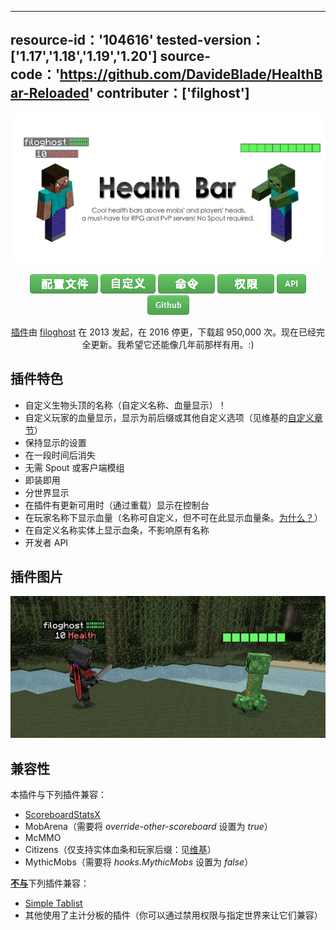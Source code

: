 <!-- resoource:info_spigot -->
---
resource-id：'104616'
tested-version：['1.17','1.18','1.19','1.20']
source-code：'https://github.com/DavideBlade/HealthBar-Reloaded'
contributer：['filghost']
---

<!-- resource:description -->

<center>

![img](images/image.png)

![img](images/image2.png) ![img](images/image3.png) ![img](images/image4.png) ![img](images/image5.png) ![img](images/image6.png) ![img](images/image7.png)

[插件](https://dev.bukkit.org/projects/health-bar)由 [filoghost](https://github.com/filoghost) 在 2013 发起，在 2016 停更，下载超 950,000 次。现在已经完全更新。我希望它还能像几年前那样有用。:)

</center>

## 插件特色

* 自定义生物头顶的名称（自定义名称、血量显示）！
* 自定义玩家的血量显示，显示为前后缀或其他自定义选项（见维基的[自定义章节](https://github.com/DavideBlade/HealthBar-Reloaded/wiki/Customization)）
* 保持显示的设置
* 在一段时间后消失
* 无需 Spout 或客户端模组
* 即装即用
* 分世界显示
* 在插件有更新可用时（通过重载）显示在控制台
* 在玩家名称下显示血量（名称可自定义，但不可在此显示血量条。[为什么？](https://github.com/DavideBlade/HealthBar-Reloaded/wiki/FAQ)）
* 在自定义名称实体上显示血条，不影响原有名称
* 开发者 API

## 插件图片

![img](images/image8.jpg)

## 兼容性

本插件与下列插件兼容：

* [ScoreboardStatsX](http://dev.bukkit.org/bukkit-plugins/scoreboardstats)
* MobArena（需要将 *override-other-scoreboard* 设置为 *true*）
* McMMO
* Citizens（仅支持实体血条和玩家后缀：见[维基](https://github.com/DavideBlade/HealthBar-Reloaded/wiki/FAQ)）
* MythicMobs（需要将 *hooks.MythicMobs* 设置为 *false*）

<u>**不与**</u>下列插件兼容：

* [Simple Tablist](https://www.spigotmc.org/resources/%E2%98%86-simple-tablist-%E2%98%86%E3%80%8A1-16-x-1-20-x%E3%80%8B-animated-hex-colors.101989/)
* 其他使用了主计分板的插件（你可以通过禁用权限与指定世界来让它们兼容）

